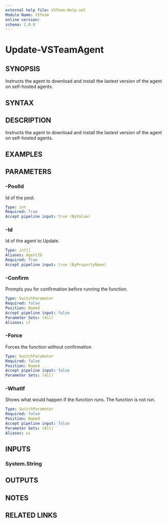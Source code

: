 ```yaml
---
external help file: VSTeam-Help.xml
Module Name: VSTeam
online version:
schema: 2.0.0
---
```


# Update-VSTeamAgent

## SYNOPSIS

Instructs the agent to download and install the lastest version of the agent on self-hosted agents. 

## SYNTAX

## DESCRIPTION

Instructs the agent to download and install the lastest version of the agent on self-hosted agents. 

## EXAMPLES

## PARAMETERS

### -PoolId

Id of the pool.

```yaml
Type: int
Required: True
Accept pipeline input: true (ByValue)
```

### -Id

Id of the agent to Update.

```yaml
Type: int[]
Aliases: AgentID
Required: True
Accept pipeline input: true (ByPropertyName)
```

### -Confirm

Prompts you for confirmation before running the function.

```yaml
Type: SwitchParameter
Required: false
Position: Named
Accept pipeline input: false
Parameter Sets: (All)
Aliases: cf
```

### -Force

Forces the function without confirmation

```yaml
Type: SwitchParameter
Required: false
Position: Named
Accept pipeline input: false
Parameter Sets: (All)
```

### -WhatIf

Shows what would happen if the function runs.
The function is not run.

```yaml
Type: SwitchParameter
Required: false
Position: Named
Accept pipeline input: false
Parameter Sets: (All)
Aliases: wi
```

## INPUTS

### System.String

## OUTPUTS

## NOTES

## RELATED LINKS


